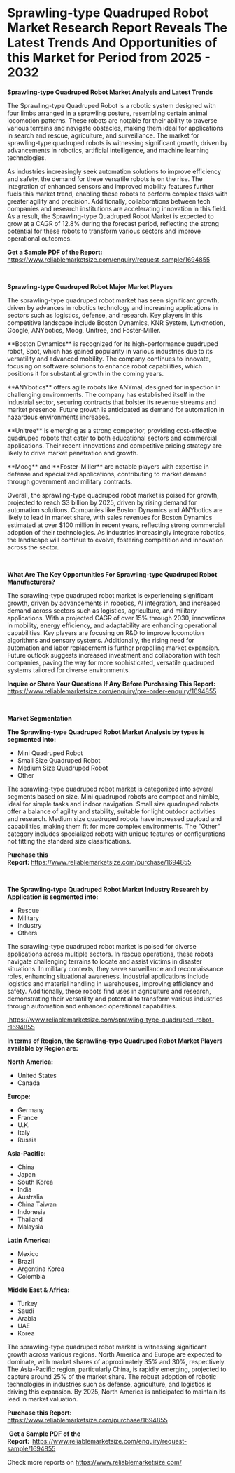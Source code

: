 <p><h1>Sprawling-type Quadruped Robot Market Research Report Reveals The Latest Trends And Opportunities of this Market for Period from 2025 - 2032</h1></p><p><strong>Sprawling-type Quadruped Robot Market Analysis and Latest Trends</strong></p>
<p><p>The Sprawling-type Quadruped Robot is a robotic system designed with four limbs arranged in a sprawling posture, resembling certain animal locomotion patterns. These robots are notable for their ability to traverse various terrains and navigate obstacles, making them ideal for applications in search and rescue, agriculture, and surveillance. The market for sprawling-type quadruped robots is witnessing significant growth, driven by advancements in robotics, artificial intelligence, and machine learning technologies. </p><p>As industries increasingly seek automation solutions to improve efficiency and safety, the demand for these versatile robots is on the rise. The integration of enhanced sensors and improved mobility features further fuels this market trend, enabling these robots to perform complex tasks with greater agility and precision. Additionally, collaborations between tech companies and research institutions are accelerating innovation in this field. As a result, the Sprawling-type Quadruped Robot Market is expected to grow at a CAGR of 12.8% during the forecast period, reflecting the strong potential for these robots to transform various sectors and improve operational outcomes.</p></p>
<p><strong>Get a Sample PDF of the Report:&nbsp;</strong> <a href="https://www.reliablemarketsize.com/enquiry/request-sample/1694855?utm_campaign=3509&utm_medium=2&utm_source=Github&utm_content=ia&utm_term=25032025&utm_id=sprawling-type-quadruped-robot">https://www.reliablemarketsize.com/enquiry/request-sample/1694855</a></p>
<p>&nbsp;</p>
<p><strong>Sprawling-type Quadruped Robot Major Market Players</strong></p>
<p><p>The sprawling-type quadruped robot market has seen significant growth, driven by advances in robotics technology and increasing applications in sectors such as logistics, defense, and research. Key players in this competitive landscape include Boston Dynamics, KNR System, Lynxmotion, Google, ANYbotics, Moog, Unitree, and Foster-Miller.</p><p>**Boston Dynamics** is recognized for its high-performance quadruped robot, Spot, which has gained popularity in various industries due to its versatility and advanced mobility. The company continues to innovate, focusing on software solutions to enhance robot capabilities, which positions it for substantial growth in the coming years. </p><p>**ANYbotics** offers agile robots like ANYmal, designed for inspection in challenging environments. The company has established itself in the industrial sector, securing contracts that bolster its revenue streams and market presence. Future growth is anticipated as demand for automation in hazardous environments increases.</p><p>**Unitree** is emerging as a strong competitor, providing cost-effective quadruped robots that cater to both educational sectors and commercial applications. Their recent innovations and competitive pricing strategy are likely to drive market penetration and growth.</p><p>**Moog** and **Foster-Miller** are notable players with expertise in defense and specialized applications, contributing to market demand through government and military contracts. </p><p>Overall, the sprawling-type quadruped robot market is poised for growth, projected to reach $3 billion by 2025, driven by rising demand for automation solutions. Companies like Boston Dynamics and ANYbotics are likely to lead in market share, with sales revenues for Boston Dynamics estimated at over $100 million in recent years, reflecting strong commercial adoption of their technologies. As industries increasingly integrate robotics, the landscape will continue to evolve, fostering competition and innovation across the sector.</p></p>
<p>&nbsp;</p>
<p><strong>What Are The Key Opportunities For Sprawling-type Quadruped Robot Manufacturers?</strong></p>
<p><p>The sprawling-type quadruped robot market is experiencing significant growth, driven by advancements in robotics, AI integration, and increased demand across sectors such as logistics, agriculture, and military applications. With a projected CAGR of over 15% through 2030, innovations in mobility, energy efficiency, and adaptability are enhancing operational capabilities. Key players are focusing on R&D to improve locomotion algorithms and sensory systems. Additionally, the rising need for automation and labor replacement is further propelling market expansion. Future outlook suggests increased investment and collaboration with tech companies, paving the way for more sophisticated, versatile quadruped systems tailored for diverse environments.</p></p>
<p><strong>Inquire or Share Your Questions If Any Before Purchasing This Report:</strong> <a href="https://www.reliablemarketsize.com/enquiry/pre-order-enquiry/1694855?utm_campaign=3509&utm_medium=2&utm_source=Github&utm_content=ia&utm_term=25032025&utm_id=sprawling-type-quadruped-robot">https://www.reliablemarketsize.com/enquiry/pre-order-enquiry/1694855</a></p>
<p>&nbsp;</p>
<p><strong>Market Segmentation</strong></p>
<p><strong>The Sprawling-type Quadruped Robot Market Analysis by types is segmented into:</strong></p>
<p><ul><li>Mini Quadruped Robot</li><li>Small Size Quadruped Robot</li><li>Medium Size Quadruped Robot</li><li>Other</li></ul></p>
<p><p>The sprawling-type quadruped robot market is categorized into several segments based on size. Mini quadruped robots are compact and nimble, ideal for simple tasks and indoor navigation. Small size quadruped robots offer a balance of agility and stability, suitable for light outdoor activities and research. Medium size quadruped robots have increased payload and capabilities, making them fit for more complex environments. The "Other" category includes specialized robots with unique features or configurations not fitting the standard size classifications.</p></p>
<p><strong>Purchase this Report:&nbsp;</strong><a href="https://www.reliablemarketsize.com/purchase/1694855?utm_campaign=3509&utm_medium=2&utm_source=Github&utm_content=ia&utm_term=25032025&utm_id=sprawling-type-quadruped-robot">https://www.reliablemarketsize.com/purchase/1694855</a></p>
<p>&nbsp;</p>
<p><strong>The Sprawling-type Quadruped Robot Market Industry Research by Application is segmented into:</strong></p>
<p><ul><li>Rescue</li><li>Military</li><li>Industry</li><li>Others</li></ul></p>
<p><p>The sprawling-type quadruped robot market is poised for diverse applications across multiple sectors. In rescue operations, these robots navigate challenging terrains to locate and assist victims in disaster situations. In military contexts, they serve surveillance and reconnaissance roles, enhancing situational awareness. Industrial applications include logistics and material handling in warehouses, improving efficiency and safety. Additionally, these robots find uses in agriculture and research, demonstrating their versatility and potential to transform various industries through automation and enhanced operational capabilities.</p></p>
<p><a href="https://www.reliablemarketsize.com/sprawling-type-quadruped-robot-r1694855?utm_campaign=3509&utm_medium=2&utm_source=Github&utm_content=ia&utm_term=25032025&utm_id=sprawling-type-quadruped-robot">&nbsp;https://www.reliablemarketsize.com/sprawling-type-quadruped-robot-r1694855</a></p>
<p><strong>In terms of Region, the Sprawling-type Quadruped Robot Market Players available by Region are:</strong></p>
<p>
    <p> <strong> North America: </strong>
        <ul>
            <li>United States</li>
            <li>Canada</li>
        </ul>
        </p> 
    <p> <strong> Europe: </strong>
        <ul>
            <li>Germany</li>
            <li>France</li>
            <li>U.K.</li>
            <li>Italy</li>
            <li>Russia</li>
        </ul>
        </p> 
    <p> <strong> Asia-Pacific: </strong>
        <ul>
            <li>China</li>
            <li>Japan</li>
            <li>South Korea</li>
            <li>India</li>
            <li>Australia</li>
            <li>China Taiwan</li>
            <li>Indonesia</li>
            <li>Thailand</li>
            <li>Malaysia</li>
        </ul>
        </p> 
    <p> <strong> Latin America: </strong>
        <ul>
            <li>Mexico</li>
            <li>Brazil</li>
            <li>Argentina Korea</li>
            <li>Colombia</li>
        </ul>
        </p> 
    <p> <strong> Middle East & Africa: </strong>
        <ul>
            <li>Turkey</li>
            <li>Saudi</li>
            <li>Arabia</li>
            <li>UAE</li>
            <li>Korea</li>
        </ul>
    </p>
    </p>
<p><p>The sprawling-type quadruped robot market is witnessing significant growth across various regions. North America and Europe are expected to dominate, with market shares of approximately 35% and 30%, respectively. The Asia-Pacific region, particularly China, is rapidly emerging, projected to capture around 25% of the market share. The robust adoption of robotic technologies in industries such as defense, agriculture, and logistics is driving this expansion. By 2025, North America is anticipated to maintain its lead in market valuation.</p></p>
<p><strong>Purchase this Report: </strong><a href="https://www.reliablemarketsize.com/purchase/1694855?utm_campaign=3509&utm_medium=2&utm_source=Github&utm_content=ia&utm_term=25032025&utm_id=sprawling-type-quadruped-robot">https://www.reliablemarketsize.com/purchase/1694855</a></p>
<p>&nbsp;<strong>Get a Sample PDF of the Report:&nbsp;&nbsp;</strong><a href="https://www.reliablemarketsize.com/enquiry/request-sample/1694855?utm_campaign=3509&utm_medium=2&utm_source=Github&utm_content=ia&utm_term=25032025&utm_id=sprawling-type-quadruped-robot">https://www.reliablemarketsize.com/enquiry/request-sample/1694855</a></p>
<p><strong></strong></p>
<p>Check more reports on <a href="https://www.reliablemarketsize.com/?utm_campaign=3509&utm_medium=2&utm_source=Github&utm_content=ia&utm_term=25032025&utm_id=sprawling-type-quadruped-robot">https://www.reliablemarketsize.com/</a></p>